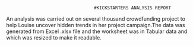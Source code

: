                                     #KICKSTARTERS ANALYSIS REPORT
An analysis was carried out on several thousand crowdfunding project to help Louise uncover hidden trends in her project campaign.The data was generated from Excel .xlsx file and the worksheet was in Tabular data and which was resized to make it readable.                   
